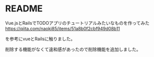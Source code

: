 # README

Vue.jsとRailsでTODOアプリのチュートリアルみたいなものを作ってみた 
https://qiita.com/naoki85/items/51a8b0f2cbf949d08b11

を参考にvueとRailsに触りました。

削除する機能がなくて違和感があったので削除機能を追加しました。
